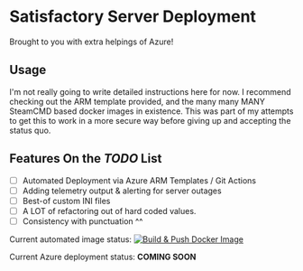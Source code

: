 # Satisfactory Server Deployment
Brought to you with extra helpings of Azure!

## Usage

I'm not really going to write detailed instructions here for now.  I recommend checking out the ARM template provided, and the many many MANY SteamCMD based docker images in existence.  This was part of my attempts to get this to work in a more secure way before giving up and accepting the status quo.  

## Features On the _TODO_ List
- [ ] Automated Deployment via Azure ARM Templates / Git Actions
- [ ] Adding telemetry output & alerting for server outages
- [ ] Best-of custom INI files
- [ ] A LOT of refactoring out of hard coded values.
- [ ] Consistency with punctuation                ^^  

Current automated image status:
[![Build & Push Docker Image](https://github.com/dochollidayxx/satisfactoryserver/actions/workflows/docker-build-and-push.yml/badge.svg)](https://github.com/dochollidayxx/satisfactoryserver/actions/workflows/docker-build-and-push.yml)

Current Azure deployment status:  **COMING SOON**